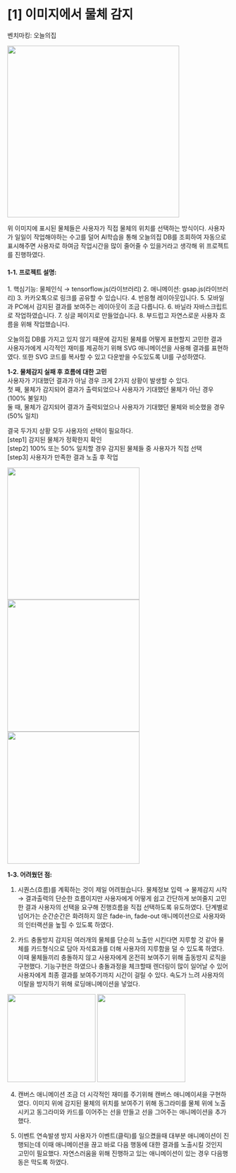 
<h1>[1] 이미지에서 물체 감지</h1>

벤치마킹: 오늘의집

<img width="390" src="https://user-images.githubusercontent.com/65368411/177924145-2f0abc74-95ed-46c7-88d5-a8296349245e.png">

위 이미지에 표시된 물체들은 사용자가 직접 물체의 위치를 선택하는 방식이다. 사용자가 일일이 작업해야하는 수고를 덜어 AI학습을 통해 
오늘의집 DB를 조회하여 자동으로 표시해주면 사용자로 하여금 작업시간을 많이 줄어줄 수 있을거라고 생각해 위 프로젝트를 진행하였다.

<h4><strong>1-1. 프로젝트 설명:</strong></h4>
1. 핵심기능: 물체인식 → tensorflow.js(라이브러리)
2. 애니메이션: gsap.js(라이브러리)
3. 카카오톡으로 링크를 공유할 수 있습니다.
4. 반응형 레이아웃입니다.
5. 모바일과 PC에서 감지된 결과를 보여주는 레이아웃이 조금 다릅니다.
6. 바닐라 자바스크립트로 작업하였습니다.
7. 싱글 페이지로 만들었습니다.
8. 부드럽고 자연스로운 사용자 흐름을 위해 작업했습니다.

오늘의집 DB를 가지고 있지 않기 때문에 감지된 물체를 어떻게 표현할지 고민한 결과 사용자가에게 시각적인 재미를 제공하기 위해 SVG 애니메이션을 사용해 결과를 표현하였다.
또한 SVG 코드를 복사할 수 있고 다운받을 수도있도록 UI를 구성하였다.

<strong>1-2. 물체감지 실패 후 흐름에 대한 고민</strong><br>
사용자가 기대했던 결과가 아닐 경우 크게 2가지 상황이 발생할 수 있다.<br>
첫 째, 물체가 감지되어 결과가 출력되었으나 사용자가 기대했던 물체가 아닌 경우 (100% 불일치)<br>
둘 때, 물체가 감지되어 결과가 출력되었으나 사용자가 기대했던 물체와 비슷했을 경우 (50% 일치)

결국 두가지 상황 모두 사용자의 선택이 필요하다.<br>
[step1] 감지된 물체가 정확한지 확인<br>
[step2] 100% 또는 50% 일치할 경우 감지된 물체들 중 사용자가 직접 선택<br>
[step3] 사용자가 만족한 결과 노출 후 작업<br>

<img height="300" src="https://user-images.githubusercontent.com/65368411/177937681-92ef8dc3-a262-4c29-a772-00f686a86acf.png"> <img height="300" src="https://user-images.githubusercontent.com/65368411/177937778-f24a7695-a315-4fe4-9bd5-f5ced07a082f.png"> <img height="300" src="https://user-images.githubusercontent.com/65368411/177937901-bff56643-5394-40ec-aba7-d4c1956f4a50.png">


<strong>1-3. 어려웠던 점:</strong>
1. 시퀀스(흐름)를 계획하는 것이 제일 어려웠습니다. 
물체정보 입력 → 물제감지 시작 → 결과출력의 단순한 흐름이지만 사용자에게 어떻게 쉽고 간단하게 보여줄지 고민한 결과 사용자의 선택을 요구해
진행흐름을 직접 선택하도록 유도하였다. 단계별로 넘어가는 순간순간은 화려하지 않은 fade-in, fade-out 애니메이션으로 사용자와의 인터랙션을 높힐 수 있도록 하였다.

2. 카드 충돌방지
감지된 여러개의 물체를 단순히 노출만 시킨다면 지루할 것 같아 물체를 카드형식으로 담아 자석효과를 더해 사용자의 지루함을 덜 수 있도록 하였다.
이때 물체들끼리 충돌하지 않고 사용자에게 온전히 보여주기 위해 출동방지 로직을 구현했다. 기능구현은 하였으나 충돌과정을 체크할때 렌더링이 많이 일어날 수 있어
사용자에게 최종 결과를 보여주기까지 시간이 걸릴 수 있다. 속도가 느려 사용자의 이탈을 방지하기 위해 로딩애니메이션을 넣었다.

<img height="200" src="https://img1.daumcdn.net/thumb/R1280x0/?scode=mtistory2&fname=https%3A%2F%2Fblog.kakaocdn.net%2Fdn%2Fc68y2z%2FbtrEBsQnjzR%2FYwR0XKM0dRPIEMUPn2ghTk%2Fimg.png">  <img height="200" src="https://img1.daumcdn.net/thumb/R1280x0/?scode=mtistory2&fname=https%3A%2F%2Fblog.kakaocdn.net%2Fdn%2Feshv6K%2FbtrEw612wfQ%2FfaBYlx53RinLLHHD9slBzK%2Fimg.png">


4. 캔버스 애니메이션
조금 더 시각적인 재미를 주기위해 캔버스 애니메이셔을 구현하였다. 이미지 위에 감지된 물체의 위치를 보여주기 위해 동그라미를 물체 위에 노출시키고 
동그라미와 카드를 이어주는 선을 만들고 선을 그어주는 애니메이션을 추가했다.

6. 이벤트 연속발생 방지
사용자가 이벤트(클릭)를 일으켰을때 대부분 애니메이션이 진행되는데 이때 애니메이션을 끊고 바로 다음 행동에 대한 결과를 노출시킬 것인지 고민이 필요했다.
자연스러움을 위해 진행하고 있는 애니메이션이 있는 경우 다음행동은 막도록 하였다.





